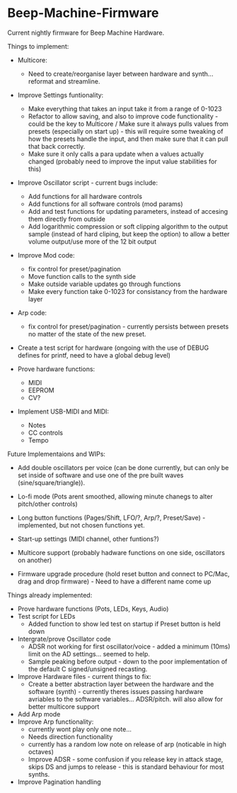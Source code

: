 # Beep-Machine-Firmware

Current nightly firmware for Beep Machine Hardware.

Things to implement:

- Multicore:
    - Need to create/reorganise layer between hardware and synth... reformat and streamline.

- Improve Settings funtionality:
    + Make everything that takes an input take it from a range of 0-1023
    - Refactor to allow saving, and also to improve code functionality - could be the key to Multicore
    \/ Make sure it always pulls values from presets (especially on start up) - this will require some tweaking of how the presets handle the input, and then make sure that it can pull that back correctly.
    - Make sure it only calls a para update when a values actually changed (probably need to improve the input value stabilities for this)


- Improve Oscillator script - current bugs include:
    + Add functions for all hardware controls
    - Add functions for all software controls (mod params)
    + Add and test functions for updating parameters, instead of accesing them directly from outside
    - Add logarithmic compression or soft clipping algorithm to the output sample (instead of hard cliping, but keep the option) to allow a better volume output/use more of the 12 bit output

- Improve Mod code:
    - fix control for preset/pagination
    - Move function calls to the synth side
    + Make outside variable updates go through functions
    + Make every function take 0-1023 for consistancy from the hardware layer

- Arp code:
    - fix control for preset/pagination - currently persists between presets no matter of the state of the new preset.

- Create a test script for hardware (ongoing with the use of DEBUG defines for printf, need to have a global debug level)

- Prove hardware functions:
    - MIDI
    - EEPROM
    - CV?

- Implement USB-MIDI and MIDI:
    - Notes
    - CC controls
    - Tempo



Future Implementaions and WIPs:

- Add double oscillators per voice (can be done currently, but can only be set inside of software and use one of the pre built waves (sine/square/triangle)).

- Lo-fi mode (Pots arent smoothed, allowing minute chanegs to alter pitch/other controls)

- Long button functions (Pages/Shift, LFO/?, Arp/?, Preset/Save) - implemented, but not chosen functions yet.

- Start-up settings (MIDI channel, other funtions?)

- Multicore support (probably hadware functions on one side, oscillators on another)

- Firmware upgrade procedure (hold reset button and connect to PC/Mac, drag and drop firmware) - Need to have a different name come up


Things already implemented:

+ Prove hardware functions (Pots, LEDs, Keys, Audio)
+ Test script for LEDs
    + Added function to show led test on startup if Preset button is held down
+ Intergrate/prove Oscillator code
    + ADSR not working for first oscillator/voice - added a minimum (10ms) limit on the AD settings... seemed to help. 
    + Sample peaking before output - down to the poor implementation of the default C signed/unsigned recasting. 
+ Improve Hardware files - current things to fix:
    + Create a better abstraction layer between the hardware and the software (synth) - currently theres issues passing hardware avriables to the software variables... ADSR/pitch. will also allow for better multicore support
+ Add Arp mode
+ Improve Arp functionality:
    + currently wont play only one note...
    + Needs direction functionality
    + currently has a random low note on release of arp (noticable in high octaves)
    + Improve ADSR - some confusion if you release key in attack stage, skips DS and jumps to release - this is standard behaviour for most synths.
+ Improve Pagination handling
